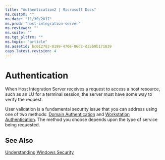 ```yaml
---
title: "Authentication2 | Microsoft Docs"
ms.custom: ""
ms.date: "11/30/2017"
ms.prod: "host-integration-server"
ms.reviewer: ""
ms.suite: ""
ms.tgt_pltfrm: ""
ms.topic: "article"
ms.assetid: bc012783-0199-470e-86dc-d35b9b171839
caps.latest.revision: 4
---
```

# Authentication
When Host Integration Server receives a request to access a host resource, such as an LU for a terminal session, the server must have some way to verify the request.  
  
 User validation is a fundamental security issue that you can address using one of two methods: [Domain Authentication](../HIS2010/domain-authentication1.md) and [Workstation Authentication](../HIS2010/workstation-authentication2.md). The method you choose depends upon the type of service being requested.  
  
## See Also  
 [Understanding Windows Security](../HIS2010/understanding-windows-security2.md)
